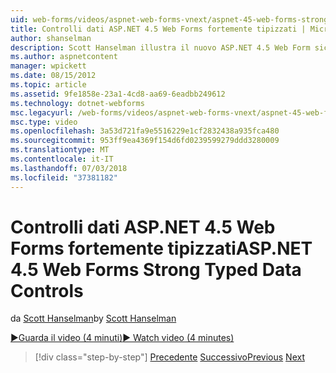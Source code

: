 ```yaml
---
uid: web-forms/videos/aspnet-web-forms-vnext/aspnet-45-web-forms-strong-typed-data-controls
title: Controlli dati ASP.NET 4.5 Web Forms fortemente tipizzati | Microsoft Docs
author: shanselman
description: Scott Hanselman illustra il nuovo ASP.NET 4.5 Web Form sicuro controlli dati tipizzati.
ms.author: aspnetcontent
manager: wpickett
ms.date: 08/15/2012
ms.topic: article
ms.assetid: 9fe1858e-23a1-4cd8-aa69-6eadbb249612
ms.technology: dotnet-webforms
msc.legacyurl: /web-forms/videos/aspnet-web-forms-vnext/aspnet-45-web-forms-strong-typed-data-controls
msc.type: video
ms.openlocfilehash: 3a53d721fa9e5516229e1cf2832438a935fca480
ms.sourcegitcommit: 953ff9ea4369f154d6fd0239599279ddd3280009
ms.translationtype: MT
ms.contentlocale: it-IT
ms.lasthandoff: 07/03/2018
ms.locfileid: "37381182"
---
```

<a name="aspnet-45-web-forms-strong-typed-data-controls"></a><span data-ttu-id="e7c3e-103">Controlli dati ASP.NET 4.5 Web Forms fortemente tipizzati</span><span class="sxs-lookup"><span data-stu-id="e7c3e-103">ASP.NET 4.5 Web Forms Strong Typed Data Controls</span></span>
====================
<span data-ttu-id="e7c3e-104">da [Scott Hanselman](https://github.com/shanselman)</span><span class="sxs-lookup"><span data-stu-id="e7c3e-104">by [Scott Hanselman](https://github.com/shanselman)</span></span>

[<span data-ttu-id="e7c3e-105">&#9654;Guarda il video (4 minuti)</span><span class="sxs-lookup"><span data-stu-id="e7c3e-105">&#9654; Watch video (4 minutes)</span></span>](https://channel9.msdn.com/Blogs/ASP-NET-Site-Videos/aspnet-45-web-forms-strong-typed-data-controls)

> [!div class="step-by-step"]
> <span data-ttu-id="e7c3e-106">[Precedente](aspnet-45-web-forms-model-binding.md)
> [Successivo](aspnet-vnext-videos-bundling-and-minification.md)</span><span class="sxs-lookup"><span data-stu-id="e7c3e-106">[Previous](aspnet-45-web-forms-model-binding.md)
[Next](aspnet-vnext-videos-bundling-and-minification.md)</span></span>
